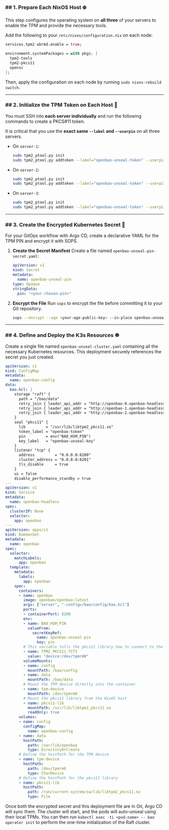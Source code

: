 
### \#\# 1. Prepare Each NixOS Host ❄️

This step configures the operating system on **all three** of your servers to enable the TPM and provide the necessary tools.

Add the following to your `/etc/nixos/configuration.nix` on each node:

```nix
services.tpm2-abrmd.enable = true;

environment.systemPackages = with pkgs; [
  tpm2-tools
  tpm2-pkcs11
  opensc
];
```

Then, apply the configuration on each node by running `sudo nixos-rebuild switch`.

-----

### \#\# 2. Initialize the TPM Token on Each Host 🔑

You must SSH into **each server individually** and run the following commands to create a PKCS\#11 token.

It is critical that you use the **exact same `--label` and `--userpin`** on all three servers.

  * On `server-1`:
    ```bash
    sudo tpm2_ptool.py init
    sudo tpm2_ptool.py addtoken --label="openbao-unseal-token" --userpin="<your-chosen-pin>"
    ```
  * On `server-2`:
    ```bash
    sudo tpm2_ptool.py init
    sudo tpm2_ptool.py addtoken --label="openbao-unseal-token" --userpin="<your-chosen-pin>"
    ```
  * On `server-3`:
    ```bash
    sudo tpm2_ptool.py init
    sudo tpm2_ptool.py addtoken --label="openbao-unseal-token" --userpin="<your-chosen-pin>"
    ```

-----

### \#\# 3. Create the Encrypted Kubernetes Secret 🤫

For your GitOps workflow with Argo CD, create a declarative YAML for the TPM PIN and encrypt it with SOPS.

1.  **Create the Secret Manifest**
    Create a file named `openbao-unseal-pin-secret.yaml`:
    ```yaml
    apiVersion: v1
    kind: Secret
    metadata:
      name: openbao-unseal-pin
    type: Opaque
    stringData:
      pin: "<your-chosen-pin>"
    ```
2.  **Encrypt the File**
    Run `sops` to encrypt the file before committing it to your Git repository.
    ```bash
    sops --encrypt --age <your-age-public-key> --in-place openbao-unseal-pin-secret.yaml
    ```

-----

### \#\# 4. Define and Deploy the K3s Resources ☸️

Create a single file named `openbao-unseal-cluster.yaml` containing all the necessary Kubernetes resources. This deployment securely references the secret you just created.

```yaml
apiVersion: v1
kind: ConfigMap
metadata:
  name: openbao-config
data:
  bao.hcl: |
    storage "raft" {
      path = "/bao/data"
      retry_join { leader_api_addr = "http://openbao-0.openbao-headless:8200" }
      retry_join { leader_api_addr = "http://openbao-1.openbao-headless:8200" }
      retry_join { leader_api_addr = "http://openbao-2.openbao-headless:8200" }
    }
    seal "pkcs11" {
      lib         = "/usr/lib/libtpm2_pkcs11.so"
      token_label = "openbao-token"
      pin         = env("BAO_HSM_PIN")
      key_label   = "openbao-unseal-key"
    }
    listener "tcp" {
      address         = "0.0.0.0:8200"
      cluster_address = "0.0.0.0:8201"
      tls_disable     = true
    }
    ui = false
    disable_performance_standby = true
---
apiVersion: v1
kind: Service
metadata:
  name: openbao-headless
spec:
  clusterIP: None
  selector:
    app: openbao
---
apiVersion: apps/v1
kind: DaemonSet
metadata:
  name: openbao
spec:
  selector:
    matchLabels:
      app: openbao
  template:
    metadata:
      labels:
        app: openbao
    spec:
      containers:
      - name: openbao
        image: openbao/openbao:latest
        args: ["server", "-config=/bao/config/bao.hcl"]
        ports:
        - containerPort: 8200
        env:
        - name: BAO_HSM_PIN
          valueFrom:
            secretKeyRef:
              name: openbao-unseal-pin
              key: pin
        # This variable tells the pkcs11 library how to connect to the TPM device
        - name: TPM2_PKCS11_TCTI
          value: "device:/dev/tpmrm0"
        volumeMounts:
        - name: config
          mountPath: /bao/config
        - name: data
          mountPath: /bao/data
        # Mount the TPM device directly into the container
        - name: tpm-device
          mountPath: /dev/tpmrm0
        # Mount the pkcs11 library from the NixOS host
        - name: pkcs11-lib
          mountPath: /usr/lib/libtpm2_pkcs11.so
          readOnly: true
      volumes:
      - name: config
        configMap:
          name: openbao-config
      - name: data
        hostPath:
          path: /var/lib/openbao
          type: DirectoryOrCreate
      # Define the hostPath for the TPM device
      - name: tpm-device
        hostPath:
          path: /dev/tpmrm0
          type: CharDevice
      # Define the hostPath for the pkcs11 library
      - name: pkcs11-lib
        hostPath:
          path: /run/current-system/sw/lib/libtpm2_pkcs11.so
          type: File

```

Once both the encrypted secret and this deployment file are in Git, Argo CD will sync them. The cluster will start, and the pods will auto-unseal using their local TPMs. You can then run `kubectl exec -ti <pod-name> -- bao operator init` to perform the one-time initialization of the Raft cluster.

